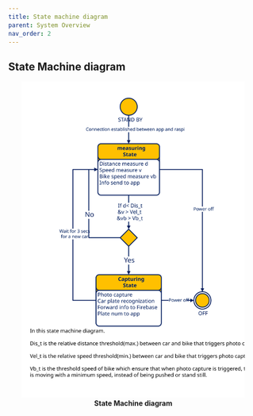 ```yaml
---
title: State machine diagram
parent: System Overview
nav_order: 2
---
```


## State Machine diagram

<p align="center">
  <img src="../images/state_machine_diagram.svg" width="450">
  <br>  
  <b> State Machine diagram</b>    
</p>
<br><br><br />
